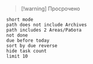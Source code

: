 > [!warning] Просрочено
```tasks
short mode
path does not include Archives
path includes 2 Areas/Работа
not done
due before today
sort by due reverse
hide task count
limit 10
```
